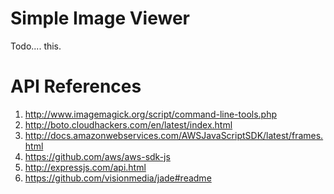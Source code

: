 Simple Image Viewer
=================
Todo.... this.

API References
====
1. http://www.imagemagick.org/script/command-line-tools.php
2. http://boto.cloudhackers.com/en/latest/index.html
3. http://docs.amazonwebservices.com/AWSJavaScriptSDK/latest/frames.html
4. https://github.com/aws/aws-sdk-js
5. http://expressjs.com/api.html
6. https://github.com/visionmedia/jade#readme

